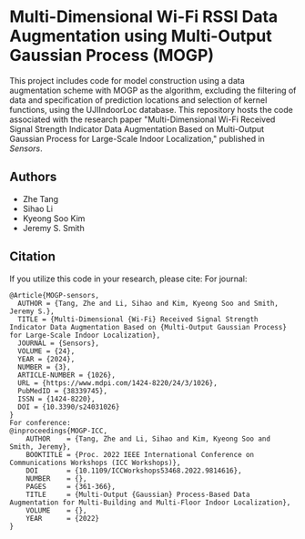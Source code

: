 # Multi-Dimensional Wi-Fi RSSI Data Augmentation using Multi-Output Gaussian Process (MOGP)
This project includes code for model construction using a data augmentation scheme with MOGP as the algorithm, excluding the filtering of data and specification of prediction locations and selection of kernel functions, using the UJIIndoorLoc database.
This repository hosts the code associated with the research paper "Multi-Dimensional Wi-Fi Received Signal Strength Indicator Data Augmentation Based on Multi-Output Gaussian Process for Large-Scale Indoor Localization," published in *Sensors*.

## Authors
- Zhe Tang
- Sihao Li
- Kyeong Soo Kim
- Jeremy S. Smith

## Citation
If you utilize this code in your research, please cite:
For journal:
```plaintext
@Article{MOGP-sensors,
  AUTHOR = {Tang, Zhe and Li, Sihao and Kim, Kyeong Soo and Smith, Jeremy S.},
  TITLE = {Multi-Dimensional {Wi-Fi} Received Signal Strength Indicator Data Augmentation Based on {Multi-Output Gaussian Process} for Large-Scale Indoor Localization},
  JOURNAL = {Sensors},
  VOLUME = {24},
  YEAR = {2024},
  NUMBER = {3},
  ARTICLE-NUMBER = {1026},
  URL = {https://www.mdpi.com/1424-8220/24/3/1026},
  PubMedID = {38339745},
  ISSN = {1424-8220},
  DOI = {10.3390/s24031026}
}
For conference:
@inproceedings{MOGP-ICC,
    AUTHOR    = {Tang, Zhe and Li, Sihao and Kim, Kyeong Soo and Smith, Jeremy},
    BOOKTITLE = {Proc. 2022 IEEE International Conference on Communications Workshops (ICC Workshops)},
    DOI       = {10.1109/ICCWorkshops53468.2022.9814616},
    NUMBER    = {},
    PAGES     = {361-366},
    TITLE     = {Multi-Output {Gaussian} Process-Based Data Augmentation for Multi-Building and Multi-Floor Indoor Localization},
    VOLUME    = {},
    YEAR      = {2022}
}
